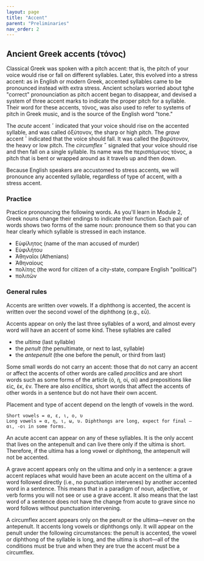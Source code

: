 ```yaml
---
layout: page
title: "Accent"
parent: "Preliminaries"
nav_order: 2
---
```


## Ancient Greek accents (τόνος)

Classical Greek was spoken with a pitch accent: that is, the pitch of your voice would rise or fall on different syllables. Later, this evolved into a stress accent: as in English or modern Greek, accented syllables came to be pronounced instead with extra stress.  Ancient scholars worried about tghe "correct" pronounciation as pitch accent began to disappear, and devised a system of three accent marks to indicate the proper pitch for a syllable. Their word for these accents, τόνος, was also used to refer to systems of pitch in Greek music, and is the source of the English word "tone."

The *acute* accent **´** indicated that your voice should rise on the accented syllable, and was called ὀξύτονον, the sharp or high pitch.  The *grave* accent  **`** indicated that the voice should fall.  It was called the βαρύτονον, the heavy or low pitch. The *circumflex*  **˜**  signaled that your voice should rise and then fall on a single syllable. Its name was the περισπόμενος τόνος, a pitch that is bent or wrapped around as it travels up and then down.

Because English speakers are accustomed to stress accents, we will pronounce any accented syllable, regardless of type of accent, with a stress accent.
 
### Practice

Practice pronouncing the following words. As you'll learn in Module 2, Greek nouns change their endings to indicate their function. Each 
pair of words shows two forms of the same noun: pronounce them so that you can hear clearly which syllable is stressed in each instance.

- Εὐφίλητος (name of the man accused of murder)
- Εὐφιλήτου
- Ἀθηναῖοι (Athenians)
- Ἀθηναίους
- πολίτης (the word for citizen of a city-state, compare English "political")
- πολιτῶν 


### General rules

Accents are written over vowels. If a diphthong is accented, the accent is written over the second vowel of the diphthong (e.g., εὖ). 

Accents appear on only the last three syllables of a word, and almost every word will have an accent of some kind. These syllables are called 


- 	the *ultima* (last syllable) 
-	the *penult* (the penultimate, or next to last, syllable) 
-	the *antepenult* (the one before the penult, or third from last)


Some small words do not carry an accent: those that do not carry an accent or affect the accents of other words are called *proclitics* and are short words such as some forms of the article (ὁ, ἡ, οἱ, αἱ) and prepositions like εἰς, ἐκ, ἐν. There are also *enclitics*, short words that affect the accents of other words in a sentence but do not have their own accent.

Placement and type of accent depend on the length of vowels in the word. 

	Short vowels = α, ε, ι, ο, υ 
	Long vowels = α, η, ι, ω, υ. Diphthongs are long, expect for final –αι, -οι in some forms. 

An acute accent can appear on any of these syllables. It is the only accent that lives on the antepenult and can live there only if the ultima is short. Therefore, if the ultima has a long vowel or diphthong, the antepenult will not be accented.

A grave accent appears only on the ultima and only in a sentence: a grave accent replaces what would have been an acute accent on the ultima of a word followed directly (i.e., no punctuation intervenes) by another accented word in a sentence. This means that in a paradigm of noun, adjective, or verb forms you will not see or use a grave accent. It also means that the last word of a sentence does not have the change from acute to grave since no word follows without punctuation intervening.

A circumflex accent appears only on the penult or the ultima—never on the antepenult. It accents long vowels or diphthongs only. It will appear on the penult under the following circumstances: the penult is accented, the vowel or diphthong of the syllable is long, and the ultima is short—all of the conditions must be true and when they are true the accent must be a circumflex.


